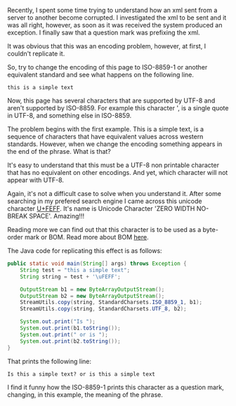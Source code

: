 Recently, I spent some time trying to understand how an xml sent from a server to another become corrupted. 
I investigated the xml to be sent and it was all right, however, as soon as it was received the system produced an exception. 
I finally saw that a question mark was prefixing the xml.

It was obvious that this was an encoding problem, however, at first, I couldn't replicate it.

So, try to change the encoding of this page to ISO-8859-1 or another equivalent standard and see what happens on the following line.

```
this is a simple text﻿
```

Now, this page has several characters that are supported by UTF-8 and aren't supported by ISO-8859. For example this character ', is a single quote in UTF-8, and something else in ISO-8859.

The problem begins with the first example. This is a simple text, is a sequence of characters that have equivalent values across western standards. However, when we change the encoding something appears in the end of the phrase. What is that?

It's easy to understand that this must be a UTF-8 non printable character that has no equivalent on other encodings. And yet, which character will not appear with UTF-8.

Again, it's not a difficult case to solve when you understand it. After some searching in my prefered search engine I came across this unicode character [U+FEFF](https://www.fileformat.info/info/unicode/char/feff/index.htm). It's name is Unicode Character 'ZERO WIDTH NO-BREAK SPACE'. Amazing!!!

Reading more we can find out that this character is to be used as a byte-order mark or BOM. Read more about BOM [here](https://www.w3.org/International/questions/qa-byte-order-mark).

The Java code for replicating this effect is as follows:
```java
public static void main(String[] args) throws Exception {
    String test = "this a simple text";
    String string = test + '\uFEFF';

    OutputStream b1 = new ByteArrayOutputStream();
    OutputStream b2 = new ByteArrayOutputStream();
    StreamUtils.copy(string, StandardCharsets.ISO_8859_1, b1);
    StreamUtils.copy(string, StandardCharsets.UTF_8, b2);

    System.out.print("Is ");
    System.out.print(b1.toString());
    System.out.print(" or is ");
    System.out.print(b2.toString());
}
``` 

That prints the following line: 
```
Is this a simple text? or is this a simple text
```

I find it funny how the ISO-8859-1 prints this character as a question mark, changing, in this example, the meaning of the phrase.
